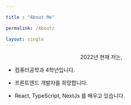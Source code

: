 ```yaml
---

title : "About Me"

permalink: /About/

layout: single
---
```


<center> 
  2022년 현재 저는, 
</center>

- 컴퓨터공학과 4학년입니다.

- 프론트엔드 개발자를 희망합니다.

- React, TypeScript, NextJs 를 배우고 있습니다.
